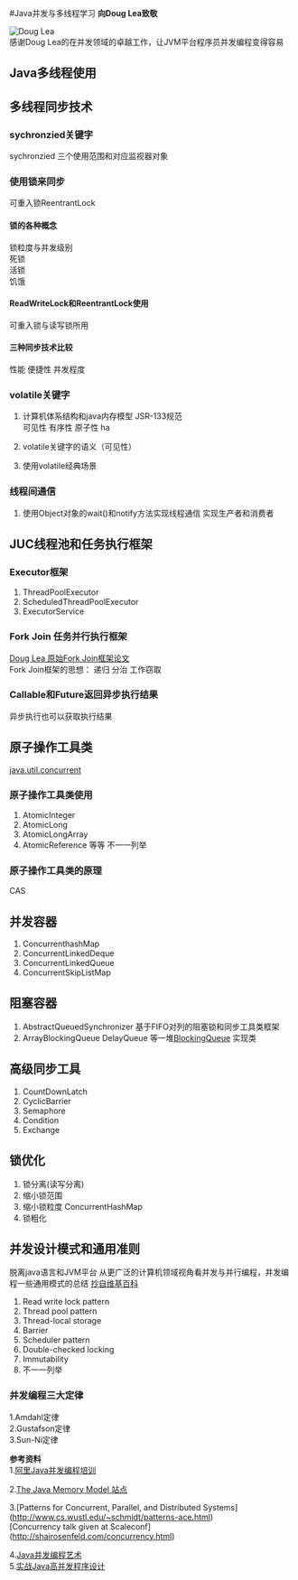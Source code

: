 #Java并发与多线程学习
**向Doug Lea致敬**  

![Doug Lea](http://ifeve.com/wp-content/uploads/2013/05/2934349b033b5bb502db9e8436d3d539b600bcb8.jpg)  
感谢Doug Lea的在并发领域的卓越工作，让JVM平台程序员并发编程变得容易

## Java多线程使用

## 多线程同步技术
### sychronzied关键字
  sychronzied 三个使用范围和对应监视器对象
  
### 使用锁来同步
 可重入锁ReentrantLock
 	
#### 锁的各种概念
 锁粒度与并发级别   
 死锁  
 活锁   
 饥饿   
#### ReadWriteLock和ReentrantLock使用
可重入锁与读写锁所用


#### 三种同步技术比较  
 性能 便捷性  并发程度

### volatile关键字
1. 计算机体系结构和java内存模型 
    JSR-133规范  
    可见性  有序性 原子性 ha
2. volatile关键字的语义（可见性）     
  
3. 使用volatile经典场景 
    


### 线程间通信
 1. 使用Object对象的wait()和notify方法实现线程通信
  实现生产者和消费者


## JUC线程池和任务执行框架
### Executor框架
1. ThreadPoolExecutor   
2. ScheduledThreadPoolExecutor   
3. ExecutorService

### Fork Join 任务并行执行框架
 [Doug Lea 原始Fork Join框架论文](http://gee.cs.oswego.edu/dl/papers/fj.pdf)   
 Fork Join框架的思想： 递归 分治 工作窃取 
 
### Callable和Future返回异步执行结果
 异步执行也可以获取执行结果
 
## 原子操作工具类
[java.util.concurrent](http://docs.oracle.com/javase/8/docs/api/java/util/concurrent/atomic/package-summary.html)
### 原子操作工具类使用
 1. AtomicInteger  
 2. AtomicLong  
 3. AtomicLongArray   
 4. AtomicReference  等等 不一一列举
 
### 原子操作工具类的原理 
   CAS
   
 
## 并发容器
1. ConcurrenthashMap   
2. ConcurrentLinkedDeque    
3. ConcurrentLinkedQueue 
4. ConcurrentSkipListMap   

## 阻塞容器 
1. AbstractQueuedSynchronizer 基于FIFO对列的阻塞锁和同步工具类框架  
2. ArrayBlockingQueue DelayQueue 等一堆[BlockingQueue](http://docs.oracle.com/javase/8/docs/api/java/util/concurrent/BlockingQueue.html) 实现类

## 高级同步工具
1. CountDownLatch
2. CyclicBarrier	
3. Semaphore
4. Condition
5. Exchange


## 锁优化
1. 锁分离(读写分离)
2. 缩小锁范围 
3. 缩小锁粒度 ConcurrentHashMap
4. 锁粗化

 

## 并发设计模式和通用准则
脱离java语言和JVM平台 从更广泛的计算机领域视角看并发与并行编程，并发编程一些通用模式的总结 
[抄自维基百科](https://en.wikipedia.org/wiki/Concurrency_pattern)   
1. Read write lock pattern     
2. Thread pool pattern    
3. Thread-local storage    
4. Barrier    
5. Scheduler pattern  
6. Double-checked locking    
7. Immutability  
8. 不一一列举    

### 并发编程三大定律 
1.Amdahl定律   
2.Gustafson定律  
3.Sun-Ni定律  


**参考资料**   
1.[阿里Java并发编程培训](http://wenku.baidu.com/link?url=LR9AGCKKiyMhHKGCG60XrlqtMWTr3-GBVcgyMWjN2ro6d2Vid36nSQ37Re4dhMmq2bs7Udqf9qDQs1OwLn0Sma3Q0e5UHhkQ-ujxnABHXU3)

2.[The Java Memory Model 站点](http://www.cs.umd.edu/~pugh/java/memoryModel/)

3.[Patterns for Concurrent, Parallel, and Distributed Systems] (http://www.cs.wustl.edu/~schmidt/patterns-ace.html)  
[Concurrency talk given at Scaleconf] (http://shairosenfeld.com/concurrency.html)

4.[Java并发编程艺术](http://www.duokan.com/book/94743)   
5.[实战Java高并发程序设计](http://www.duokan.com/book/118009)








